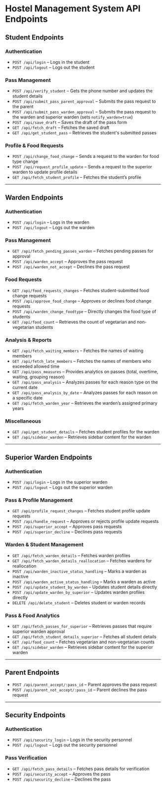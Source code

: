 

# **Hostel Management System API Endpoints**  

## **Student Endpoints**  
### **Authentication**  
- `POST /api/login` – Logs in the student  
- `POST /api/logout` – Logs out the student  

### **Pass Management**  
- `POST /api/verify_student` – Gets the phone number and updates the student details  
- `POST /api/submit_pass_parent_approval` – Submits the pass request to the parent  
- `POST /api/submit_pass_warden_approval` – Submits the pass request to the warden and superior warden (sets `notify_warden=true`)  
- `POST /api/save_draft` – Saves the draft of the pass form  
- `GET /api/fetch_draft` – Fetches the saved draft  
- `GET /api/get_student_pass` – Retrieves the student's submitted passes  

### **Profile & Food Requests**  
- `POST /api/change_food_change` – Sends a request to the warden for food type change  
- `POST /api/request_profile_update` – Sends a request to the superior warden to update profile details  
- `GET /api/fetch_student_profile` – Fetches the student’s profile  

---

## **Warden Endpoints**  
### **Authentication**  
- `POST /api/login` – Logs in the warden  
- `POST /api/logout` – Logs out the warden  

### **Pass Management**  
- `GET /api/fetch_pending_passes_warden` – Fetches pending passes for approval  
- `POST /api/warden_accept` – Approves the pass request  
- `POST /api/warden_not_accept` – Declines the pass request  

### **Food Requests**  
- `GET /api/food_requests_changes` – Fetches student-submitted food change requests  
- `POST /api/approve_food_change` – Approves or declines food change requests  
- `POST /api/warden_change_foodtype` – Directly changes the food type of students  
- `GET /api/food_count` – Retrieves the count of vegetarian and non-vegetarian students  

### **Analysis & Reports**  
- `GET /api/fetch_waiting_members` – Fetches the names of waiting members  
- `GET /api/fetch_late_members` – Fetches the names of members who exceeded allowed time  
- `GET /api/pass_measures` – Provides analytics on passes (total, overtime, waiting, grouping reason)  
- `GET /api/pass_analysis` – Analyzes passes for each reason type on the current date  
- `GET /api/pass_analysis_by_date` – Analyzes passes for each reason on a specific date  
- `GET /api/fetch_warden_year` – Retrieves the warden’s assigned primary years  

### **Miscellaneous**  
- `GET /api/get_student_details` – Fetches student profiles for the warden  
- `GET /api/sidebar_warden` – Retrieves sidebar content for the warden  

---

## **Superior Warden Endpoints**  
### **Authentication**  
- `POST /api/login` – Logs in the superior warden  
- `POST /api/logout` – Logs out the superior warden  

### **Pass & Profile Management**  
- `GET /api/profile_request_changes` – Fetches student profile update requests  
- `POST /api/handle_request` – Approves or rejects profile update requests  
- `POST /api/superior_accept` – Approves pass requests  
- `POST /api/superior_decline` – Declines pass requests  

### **Warden & Student Management**  
- `GET /api/fetch_warden_details` – Fetches warden profiles  
- `GET /api/fetch_warden_details_reallocation` – Fetches wardens for reallocation  
- `POST /api/warden_inactive_status_handling` – Marks a warden as inactive  
- `POST /api/warden_active_status_handling` – Marks a warden as active  
- `POST /api/update_student_by_warden` – Updates student details directly  
- `POST /api/update_warden_by_superior` – Updates warden profiles directly  
- `DELETE /api/delete_student` – Deletes student or warden records  

### **Pass & Food Analytics**  
- `GET /api/fetch_passes_for_superior` – Retrieves passes that require superior warden approval  
- `GET /api/fetch_student_details_superior` – Fetches all student details  
- `GET /api/food_count` – Fetches vegetarian and non-vegetarian counts  
- `GET /api/sidebar_warden` – Retrieves sidebar content for the superior warden  

---

## **Parent Endpoints**  
- `POST /api/parent_accept/:pass_id` – Parent approves the pass request  
- `POST /api/parent_not_accept/:pass_id` – Parent declines the pass request  

---

## **Security Endpoints**  
### **Authentication**  
- `POST /api/security_login` – Logs in the security personnel  
- `POST /api/logout` – Logs out the security personnel  

### **Pass Verification**  
- `GET /api/fetch_pass_details` – Fetches pass details for verification  
- `POST /api/security_accept` – Approves the pass  
- `POST /api/security_decline` – Declines the pass  


